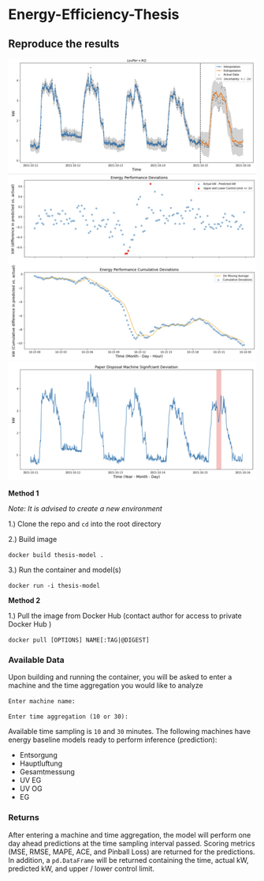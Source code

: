 # Energy-Efficiency-Thesis

## Reproduce the results

![entsorgung_gp](./img/LocPer_RQ_entsorgung.png)
![entsorgung_spc](./img/entsorgung_baseline_SPC.png)
![entsorgung_spc](./img/entsorgung_deviation.png)

**Method 1**

*Note: It is advised to create a new environment*

1.) Clone the repo and `cd` into the root directory

2.) Build image

`docker build thesis-model .`

3.) Run the container and model(s)

`docker run -i thesis-model`

**Method 2**

1.) Pull the image from Docker Hub (contact author for access to private Docker Hub )

`docker pull [OPTIONS] NAME[:TAG|@DIGEST]`

### Available Data

Upon building and running the container, you will be asked to enter a machine and the time aggregation you would like to analyze

`Enter machine name:`

`Enter time aggregation (10 or 30):`

Available time sampling is `10` and `30` minutes. The following machines have energy baseline models ready to perform inference (prediction):

- Entsorgung
- Hauptluftung
- Gesamtmessung
- UV EG
- UV OG
- EG

### Returns

After entering a machine and time aggregation, the model will perform one day ahead predictions at the time sampling interval passed. Scoring metrics (MSE, RMSE, MAPE, ACE, and Pinball Loss) are returned for the predictions. In addition, a `pd.DataFrame` will be returned containing the time, actual kW, predicted kW, and upper / lower control limit. 